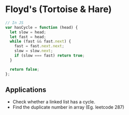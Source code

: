 # Floyd's (Tortoise & Hare)

```javascript
// In JS
var hasCycle = function (head) {
  let slow = head;
  let fast = head;
  while (fast && fast.next) {
    fast = fast.next.next;
    slow = slow.next;
    if (slow === fast) return true;
  }

  return false;
};
```

## Applications

- Check whether a linked list has a cycle.
- Find the duplicate number in array (Eg. leetcode 287)